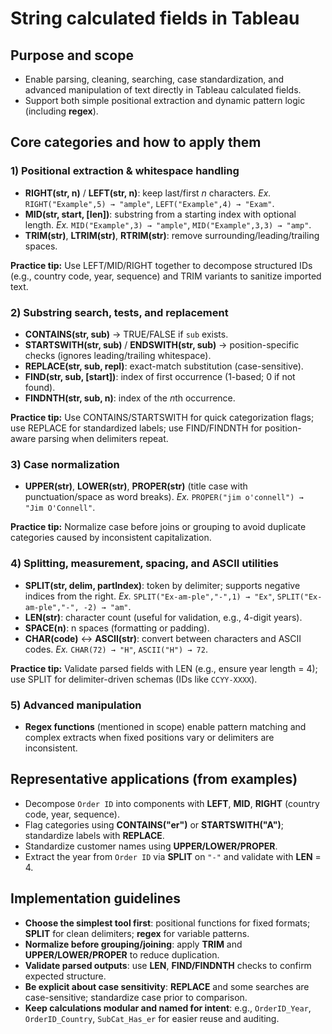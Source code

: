 # String calculated fields in Tableau

## Purpose and scope

* Enable parsing, cleaning, searching, case standardization, and advanced manipulation of text directly in Tableau calculated fields.
* Support both simple positional extraction and dynamic pattern logic (including **regex**).

## Core categories and how to apply them

### 1) Positional extraction & whitespace handling

* **RIGHT(str, n)** / **LEFT(str, n)**: keep last/first *n* characters.
  *Ex.* `RIGHT("Example",5) → "ample"`, `LEFT("Example",4) → "Exam"`.
* **MID(str, start, [len])**: substring from a starting index with optional length.
  *Ex.* `MID("Example",3) → "ample"`, `MID("Example",3,3) → "amp"`.
* **TRIM(str)**, **LTRIM(str)**, **RTRIM(str)**: remove surrounding/leading/trailing spaces.

**Practice tip:** Use LEFT/MID/RIGHT together to decompose structured IDs (e.g., country code, year, sequence) and TRIM variants to sanitize imported text.

### 2) Substring search, tests, and replacement

* **CONTAINS(str, sub)** → TRUE/FALSE if `sub` exists.
* **STARTSWITH(str, sub)** / **ENDSWITH(str, sub)** → position-specific checks (ignores leading/trailing whitespace).
* **REPLACE(str, sub, repl)**: exact-match substitution (case-sensitive).
* **FIND(str, sub, [start])**: index of first occurrence (1-based; 0 if not found).
* **FINDNTH(str, sub, n)**: index of the *n*th occurrence.

**Practice tip:** Use CONTAINS/STARTSWITH for quick categorization flags; use REPLACE for standardized labels; use FIND/FINDNTH for position-aware parsing when delimiters repeat.

### 3) Case normalization

* **UPPER(str)**, **LOWER(str)**, **PROPER(str)** (title case with punctuation/space as word breaks).
  *Ex.* `PROPER("jim o'connell") → "Jim O'Connell"`.

**Practice tip:** Normalize case before joins or grouping to avoid duplicate categories caused by inconsistent capitalization.

### 4) Splitting, measurement, spacing, and ASCII utilities

* **SPLIT(str, delim, partIndex)**: token by delimiter; supports negative indices from the right.
  *Ex.* `SPLIT("Ex-am-ple","-",1) → "Ex"`, `SPLIT("Ex-am-ple","-", -2) → "am"`.
* **LEN(str)**: character count (useful for validation, e.g., 4-digit years).
* **SPACE(n)**: n spaces (formatting or padding).
* **CHAR(code)** ↔ **ASCII(str)**: convert between characters and ASCII codes.
  *Ex.* `CHAR(72) → "H"`, `ASCII("H") → 72`.

**Practice tip:** Validate parsed fields with LEN (e.g., ensure year length = 4); use SPLIT for delimiter-driven schemas (IDs like `CCYY-XXXX`).

### 5) Advanced manipulation

* **Regex functions** (mentioned in scope) enable pattern matching and complex extracts when fixed positions vary or delimiters are inconsistent.

## Representative applications (from examples)

* Decompose `Order ID` into components with **LEFT**, **MID**, **RIGHT** (country code, year, sequence).
* Flag categories using **CONTAINS("er")** or **STARTSWITH("A")**; standardize labels with **REPLACE**.
* Standardize customer names using **UPPER/LOWER/PROPER**.
* Extract the year from `Order ID` via **SPLIT** on `"-"` and validate with **LEN** = 4.

## Implementation guidelines

* **Choose the simplest tool first**: positional functions for fixed formats; **SPLIT** for clean delimiters; **regex** for variable patterns.
* **Normalize before grouping/joining**: apply **TRIM** and **UPPER/LOWER/PROPER** to reduce duplication.
* **Validate parsed outputs**: use **LEN**, **FIND/FINDNTH** checks to confirm expected structure.
* **Be explicit about case sensitivity**: **REPLACE** and some searches are case-sensitive; standardize case prior to comparison.
* **Keep calculations modular and named for intent**: e.g., `OrderID_Year`, `OrderID_Country`, `SubCat_Has_er` for easier reuse and auditing.
